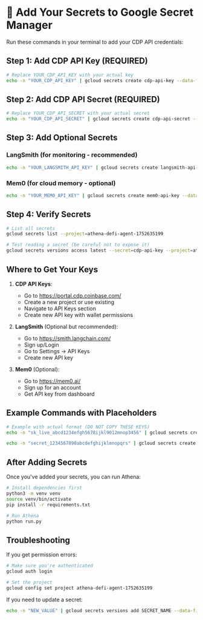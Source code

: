 # 🔐 Add Your Secrets to Google Secret Manager

Run these commands in your terminal to add your CDP API credentials:

## Step 1: Add CDP API Key (REQUIRED)

```bash
# Replace YOUR_CDP_API_KEY with your actual key
echo -n "YOUR_CDP_API_KEY" | gcloud secrets create cdp-api-key --data-file=- --project=athena-defi-agent-1752635199
```

## Step 2: Add CDP API Secret (REQUIRED)

```bash
# Replace YOUR_CDP_API_SECRET with your actual secret
echo -n "YOUR_CDP_API_SECRET" | gcloud secrets create cdp-api-secret --data-file=- --project=athena-defi-agent-1752635199
```

## Step 3: Add Optional Secrets

### LangSmith (for monitoring - recommended)
```bash
echo -n "YOUR_LANGSMITH_API_KEY" | gcloud secrets create langsmith-api-key --data-file=- --project=athena-defi-agent-1752635199
```

### Mem0 (for cloud memory - optional)
```bash
echo -n "YOUR_MEM0_API_KEY" | gcloud secrets create mem0-api-key --data-file=- --project=athena-defi-agent-1752635199
```

## Step 4: Verify Secrets

```bash
# List all secrets
gcloud secrets list --project=athena-defi-agent-1752635199

# Test reading a secret (be careful not to expose it)
gcloud secrets versions access latest --secret=cdp-api-key --project=athena-defi-agent-1752635199
```

## Where to Get Your Keys

1. **CDP API Keys**: 
   - Go to https://portal.cdp.coinbase.com/
   - Create a new project or use existing
   - Navigate to API Keys section
   - Create new API key with wallet permissions

2. **LangSmith** (Optional but recommended):
   - Go to https://smith.langchain.com/
   - Sign up/Login
   - Go to Settings → API Keys
   - Create new API key

3. **Mem0** (Optional):
   - Go to https://mem0.ai/
   - Sign up for an account
   - Get API key from dashboard

## Example Commands with Placeholders

```bash
# Example with actual format (DO NOT COPY THESE KEYS)
echo -n "sk_live_abcd1234efgh5678ijkl9012mnop3456" | gcloud secrets create cdp-api-key --data-file=- --project=athena-defi-agent-1752635199

echo -n "secret_1234567890abcdefghijklmnopqrs" | gcloud secrets create cdp-api-secret --data-file=- --project=athena-defi-agent-1752635199
```

## After Adding Secrets

Once you've added your secrets, you can run Athena:

```bash
# Install dependencies first
python3 -m venv venv
source venv/bin/activate
pip install -r requirements.txt

# Run Athena
python run.py
```

## Troubleshooting

If you get permission errors:
```bash
# Make sure you're authenticated
gcloud auth login

# Set the project
gcloud config set project athena-defi-agent-1752635199
```

If you need to update a secret:
```bash
echo -n "NEW_VALUE" | gcloud secrets versions add SECRET_NAME --data-file=- --project=athena-defi-agent-1752635199
```